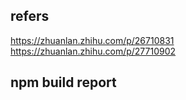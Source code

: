 ## refers
https://zhuanlan.zhihu.com/p/26710831
https://zhuanlan.zhihu.com/p/27710902

## npm build report
